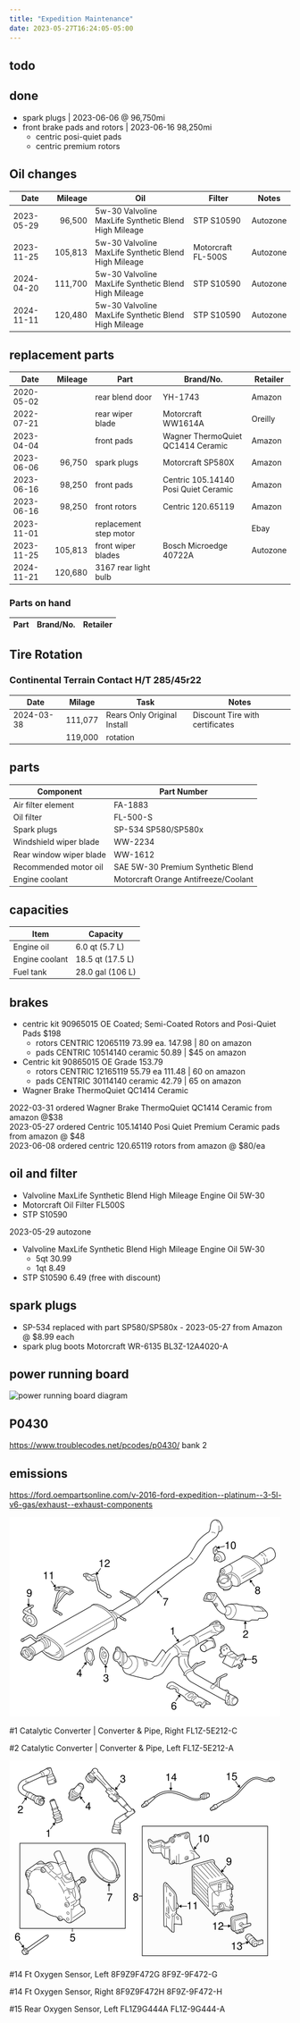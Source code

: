 ```yaml
---
title: "Expedition Maintenance"
date: 2023-05-27T16:24:05-05:00
---
```


## todo

## done
- spark plugs | 2023-06-06 @ 96,750mi
- front brake pads and rotors | 2023-06-16 98,250mi
  - centric posi-quiet pads
  - centric premium rotors

## Oil changes
Date | Mileage | Oil | Filter | Notes
---|---:|---|---|---
2023-05-29 |  96,500 | 5w-30 Valvoline MaxLife Synthetic Blend High Mileage | STP S10590 | Autozone
2023-11-25 | 105,813 | 5w-30 Valvoline MaxLife Synthetic Blend High Mileage | Motorcraft FL-500S | Autozone
2024-04-20 | 111,700 | 5w-30 Valvoline MaxLife Synthetic Blend High Mileage | STP S10590 | Autozone
2024-11-11 | 120,480 | 5w-30 Valvoline MaxLife Synthetic Blend High Mileage | STP S10590 | Autozone

## replacement parts
Date | Mileage | Part | Brand/No. | Retailer
---|---:|---|---|---
2020-05-02 | | rear blend door | YH-1743 | Amazon
2022-07-21 | | rear wiper blade | Motorcraft WW1614A | Oreilly
2023-04-04 | | front pads | Wagner ThermoQuiet QC1414 Ceramic | Amazon 
2023-06-06 | 96,750 | spark plugs | Motorcraft SP580X | Amazon 
2023-06-16 | 98,250 | front pads | Centric 105.14140 Posi Quiet Ceramic | Amazon
2023-06-16 | 98,250 | front rotors | Centric 120.65119 | Amazon
2023-11-01 | | replacement step motor | | Ebay
2023-11-25 | 105,813 | front wiper blades | Bosch Microedge 40722A | Autozone
2024-11-21 | 120,680 | 3167 rear light bulb |

### Parts on hand
Part | Brand/No. | Retailer
---|---|---

## Tire Rotation 
### Continental Terrain Contact H/T 285/45r22
Date | Milage | Task | Notes 
---|---|---|---
2024-03-38 | 111,077| Rears Only Original Install | Discount Tire with certificates
| | 119,000 | rotation | 


## parts
Component | Part Number
--- | ---
Air filter element | FA-1883
Oil filter | FL-500-S
Spark plugs | SP-534 SP580/SP580x
Windshield wiper blade | WW-2234
Rear window wiper blade | WW-1612
Recommended motor oil | SAE 5W-30 Premium Synthetic Blend
Engine coolant | Motorcraft Orange Antifreeze/Coolant  

## capacities
Item | Capacity
---|---
Engine oil | 6.0 qt (5.7 L)
Engine coolant | 18.5 qt (17.5 L)
Fuel tank | 28.0 gal (106 L)

## brakes
- centric kit 90965015 OE Coated; Semi-Coated Rotors and Posi-Quiet Pads $198  
  - rotors CENTRIC 12065119 73.99 ea. 147.98 | 80 on amazon  
  - pads CENTRIC 10514140 ceramic 50.89 | $45 on amazon  
- Centric kit 90865015 OE Grade 153.79  
  - rotors CENTRIC 12165119 55.79 ea 111.48 | 60 on amazon  
  - pads CENTRIC 30114140 ceramic 42.79 | 65 on amazon  
- Wagner Brake ThermoQuiet QC1414 Ceramic

2022-03-31 ordered Wagner Brake ThermoQuiet QC1414 Ceramic from amazon @$38   
2023-05-27 ordered Centric 105.14140 Posi Quiet Premium Ceramic pads from amazon @ $48  
2023-06-08 ordered centric 120.65119 rotors from amazon @ $80/ea  

## oil and filter
- Valvoline MaxLife Synthetic Blend High Mileage Engine Oil 5W-30  
- Motorcraft Oil Filter FL500S  
- STP S10590  

2023-05-29 autozone  
  - Valvoline MaxLife Synthetic Blend High Mileage Engine Oil 5W-30  
    - 5qt 30.99  
    - 1qt 8.49  
  - STP S10590 6.49 (free with discount)  

## spark plugs
- SP-534 replaced with part SP580/SP580x - 2023-05-27 from Amazon @ $8.99 each 
- spark plug boots Motorcraft WR-6135 BL3Z-12A4020-A  

## power running board
![power running board diagram](../img/power-step-diagram.jpg)

## P0430
https://www.troublecodes.net/pcodes/p0430/
bank 2

## emissions
https://ford.oempartsonline.com/v-2016-ford-expedition--platinum--3-5l-v6-gas/exhaust--exhaust-components

![alt text](image-1.png)

#1 Catalytic Converter | Converter & Pipe, Right
FL1Z-5E212-C

#2 Catalytic Converter | Converter & Pipe, Left
FL1Z-5E212-A

![alt text](image-2.png)

#14 Ft Oxygen Sensor, Left 8F9Z9F472G
8F9Z-9F472-G

#14 Ft Oxygen Sensor, Right 8F9Z9F472H
8F9Z-9F472-H

#15 Rear Oxygen Sensor, Left FL1Z9G444A 
FL1Z-9G444-A

